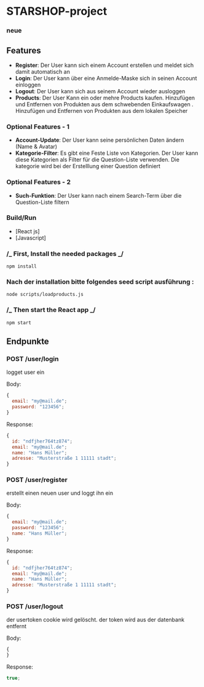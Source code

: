 # STARSHOP-project

### neue

## Features

- **Register**: Der User kann sich einem Account erstellen und meldet sich damit automatisch an
- **Login**: Der User kann über eine Anmelde-Maske sich in seinen Account einloggen
- **Logout**: Der User kann sich aus seinem Account wieder ausloggen
- **Products**: Der User Kann ein oder mehre Products kaufen. Hinzufügen und Entfernen von Produkten aus dem schwebenden Einkaufswagen . Hinzufügen und Entfernen von Produkten aus dem lokalen Speicher

### Optional Features - 1

- **Account-Update**: Der User kann seine persönlichen Daten ändern (Name & Avatar)
- **Kategorie-Filter**: Es gibt eine Feste Liste von Kategorien. Der User kann diese Kategorien als Filter für die Question-Liste verwenden. Die kategorie wird bei der Erstelllung einer Question definiert

### Optional Features - 2

- **Such-Funktion**: Der User kann nach einem Search-Term über die Question-Liste filtern

### Build/Run

- [React js]
- [Javascript]

### /_ First, Install the needed packages _/

`npm install`

### Nach der installation bitte folgendes seed script ausführung :

`node scripts/loadproducts.js`

### /_ Then start the React app _/

`npm start`

## Endpunkte

### POST /user/login

logget user ein

Body:

```javascript
{
  email: "my@mail.de";
  password: "123456";
}
```

Response:

```javascript
{
  id: "ndfjher764tz874";
  email: "my@mail.de";
  name: "Hans Müller";
  adresse: "Musterstraße 1 11111 stadt";
}
```

### POST /user/register

erstellt einen neuen user und loggt ihn ein

Body:

```javascript
{
  email: "my@mail.de";
  password: "123456";
  name: "Hans Müller";
}
```

Response:

```javascript
{
  id: "ndfjher764tz874";
  email: "my@mail.de";
  name: "Hans Müller";
  adresse: "Musterstraße 1 11111 stadt";
}
```

### POST /user/logout

der usertoken cookie wird gelöscht. der token wird aus der datenbank entfernt

Body:

```javascript
{
}
```

Response:

```javascript
true;
```
